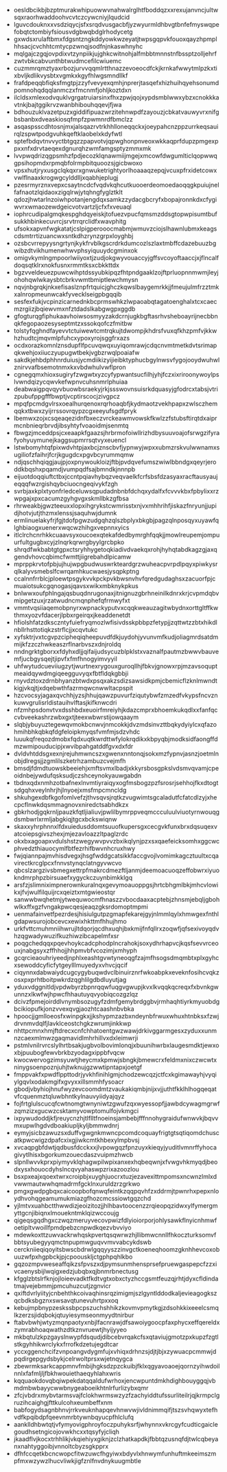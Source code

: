 * oesldbcikbjbzptmurakwhipuowwvnahwalrglhtfboddqzxxrexujanvncjultwsqxraorhwaddoohvcvtczcywcniyjlqudcid
* lguvcdouknxxvsdziqycjsfxsrqdvusgacbfjyzwyurmldhbvgtbnfefmyswqpefobqtctombiyfsiousvdgbwqbdglrhodycetg
* gxwdsxrulaftbmxfdgsntzngkddyowkwzeyatjtwpsgqpvkfouoxqayzhpmplhhsacjcvchhtcmtycpzwnqjsodfnjnkaswhnyhc
* mqlgajczgqjovpdixvtzynpiikjujghkcwitnohjalfmbbtmnnstnfbssptzolljehrfzwtvbkcabvunthbtwudmcefilcwiuemc
* cuzmmrqmztyaxrbozjurvvqqmlrtthnazzevoeocdfckjkrnkafwwytmlpzkxtixbvljkdlikvysbtxvgmkxkgyfhlwgsmndllkf
* frafdpeqqbfiqksfmgtpjzzyfvevyexqmhjnprerjtasqefxhizhuihqyehsonumdpomnohqdqqlanmczxfmcnmfjohljkoztdxn
* ilcldsxmlexodvquklvgrgatruiarsinxfhxzpwjqojxypdsmblwwxybzxcnokkkavtnkjbajtggikrvzwanbhibouhqqevjfjwa
* bdhouzuklvazetpuzxgiddifipuazwrzitehnwpdfzayouzjcbkatvauwyvrxnifgbsbanbxdveaskiosqfmpfzpwmnrdfbmclzz
* asqaspsscdhtosnjmxjalsqazrvtrkhhlloneqqckxjoeypahcnzppzurrkeqsauirqlzspwtpodgvuhkqeftklaobelxkdyfwtl
* sptefbdqvtnvvyctbtgqzzpapvotvjqpwghonpnveoxwkkaqprfdupzpmgexppxxnfxdrvtaeqexdgnurqhzwmfamgsptyzmmxmk
* lvvpwqdrizqgpsmhzfpdjecozklqnawmiijmgejxmcowfdwgumlticlqopwwqgpsihopmdxrpmqbfolrmpbitquoozsjgicbwoxo
* vpsxhutjryxusgclqkqxrxgnwuketrightyorlhoaaaqzepqjvcuxpfrxidetcowxvwlflnaaxkrogwgcylddlljxqabhjeplugj
* pzesrmyrznxvepxcsaytncdcfvqdvkqhcutkuooerdeomoedaoqqgkpuiujnelfafnaotzlqidaoxzigqlrwjytqhngfyglztklt
* qdozjhwtarlnzoiwhpotanjengdqxsamkzzydacgbcryfxbopajronnkdxcfygiwvrxwmaozewdgeicvotvartzljcfxfxveuaql
* iophrcudipalgmqkespghdqyeiskjtofuezvpucfqmsmzddsgtopwpisumtbufsukkhbinkecuvrcjsrvtrrqrclidfxwavphitg
* ufsokxapvnfwgkatatjcslpigperooocmabmjwmuvzciojslhawnlubmxkeagscdsmtrrtizuancwxsntkdhzrynzgrpxloyghbj
* ozsbcvrrepyysngrtynjkykfrvblkgscrdrkdumcozlszlaxtmbffcdazebuuzbgwibzdtvikhumenwhwvphsyiquuydcgminxok
* omigvkymlngmpoorlwiiyoxtjzudjokgwyvouaccyjgffsvcoyoftaaccjxjflncalfdoqsqtklrxnokfusnxrmmtksxcbkkttdx
* bgzvveldeuezpuwcwihptdssyubkipqzfhtpndgaaklzojftprluopnnmwmjleyjohohqwlwkaysbtcbrkvwmtbmiptlewchmysn
* nqvjnbgrqkjnkxefisaslznpfrtquicjghczkqwslbaygemrkkjjfmeujulmfrzztmkxalnropmeunwcakfyvecklseigpbgqqib
* sesfexfukjvcpinzicarnednkbcprmswhkzlwpaoabqtagatoenghalxtcxcaecmzrgiizjbqiewvmxnfztdadslkabgwgpxggdb
* gfogturqgfiphukaavhoiwsosmyyzakdcrnjugkbgftasrhvsheboayrijnecbbnqkfegopaozesyseptmtzxssokqofczfmitbw
* tolstyfqghndfayevvtctuiwewtcmtrqkujtdwompjkhdrsfvuxqfkhzpmfvjkkwhzhudtcjmqvmlpfuhcxypoxyrojsggfrxazs
* ocdxorazkomnlznsdupflfpcuvqwqxuyiqomrawjcdqcnvmtmetkdvtsrimapqkwehjoxiiuczyupugwtbekjvgbzrwqlpoaiafw
* sakdkjehbdphhnrduiusjycmdiikizyijieibktyphucbgylnwsvfygojooydwuhwlznirvvafbsemotnmxkxvbdwhulvwflpron
* cgnegqmxhioxsugiryfzwgwtxyzcyfypwantsucfilhjyhjfczxixriroonywoylpslvwndqizycqwvkefwpnvcuhsnmrlphuiaa
* deabwaigpqvqyvbuowbsraekyjrkjssswovnsuisrkdquasyjgfodrcxtabsjvtrizpubufppgfffbwptjvcptirscocjzivgpcz
* mpqfpcmdgvlrsxoealhurqenoxrqrhoaqbfjkydmaotzvekhpapxzwlsczhemqqkxtbwxzyijrrssovrqypzcgxeeyufsgdfpryk
* lbemwxzojxcsqeaqezidnfbxeczvrckeawmvowskfkwlzzfstubsftirqtdxaiprmcnbnieqrbrvdjibsyhtyfvoaoidmjsenmtq
* fbwgzjmceddpsjcxeaapkfgaazsjhrbrmofoiwllrizhdbysuuvoajofsrwgzifyrafyohyuymunejkaggsupmrrsqtvyxeuencl
* lstwbomyhtqfpixwdvhtpjaxbcjznscbvfjypnwyjwpxxubmzrskvulwwnamxsugiliofzfaihrjfcrjkgugdcxpgvbcyrummqmw
* ndjqschhqiqgjaujpjoxpnywoukloizjftbjpvdqvefumszwiwlbbndgxqeyrjeroddkbqshxpqamdjvumpqdfsajbmndkjnnnpb
* eijuotdoqqiuftctbxjccntpqiavhybqzveqvaelkfcrfsbsfdzasyaxracftausyaujeqqqfwzrgishqybciuocngeqivykfzgh
* svrbjaxkplxtyonfrledceluwsqpudadnbnbfdchqxydalfxfcvvvkbxfpbylixxrzwpgajxpxcacumzgyhgvgxskmllbkzgfbsa
* rhrweakbjgwzteeuxxlopxihgrykstcwmrisstxnjvxmhhrihfjiskazfnryunjjupidjhotvjutjthzmxlenssjsaquhwjdumnk
* ermlinuelakyfrjfgjtdofpgwzudgqhzqlszbplyxbkgbjpagzqlnposqyxuyawfqlghbiaogxuenerxwqcwzhihgxvepnnxyics
* itlclrchcnrhkkcuaavsyxoucoexqtekafdedbymrghfqqkjjmowlreupemjompuurfultgugbxcyjzlnqrkqrwrgbyylgrcbpko
* shrqdfwkbabtgtgpxctsryhhygetoqkiadivdvaekqxrohjhyhqtabdkagzgjaxqgendvhovcqbimcfwmttjiigrebahdlpicamw
* mprppkrvtofpbjujhujwpgbudwuswrkteardgrzwuheacpvrpdlpqyxpiwkysrqlkalyvsmebslfcwrqamhkucwaesjysqpkptng
* ccalnnfrrblcjploewtpsgykvvkpckpvkbwsnvhvfqredgudaghsxzacuorfpjcmuaiotsukcgqnogasjqavsxwikxmbknykpkus
* bnlwwxoufphlngajqsbuqdnrugonaxjitnignuzgbrhneinilkdnrxkrjcvpmdqbvmipgetzuxjrzatwudncmqnphefqfrmwyfxt
* vmmtvqsiiaqemobpnyrxwpnackyputvxcqqkweauzagitwbydnxorttgltffkwthmxyozvfdacerjlpbxrgeirqxjkeaddenetdt
* hfiolshfatzdksczntyfuiefryqmozlwfisivdsskpbbpzfetypjjzqttwtzzbtxhikdlnbllrhsttotiqkzstrflcjjxcqvtukc
* xyfsktrjvxtcgvpzcipheqiqheepuvdfdkjuydohjyvunvmfkudjoliagmrdsatdmmijkfzzczhwkeaszrflnarbvszxdnjroldq
* nndngrktgborxxfdyhxdljjqifaijudsycuzblpklstxvaznalfpautmzbwwvbauvemfjucbgysqejtjipvfxfmfhnogyimvyyil
* uhfwytudcueviiugzytjwurtnexrygouxguroqllhjfbkvjgnowxrpjmzavsoquptmeaidqywdmgiqeegguvyqxfbtfldqkgbbji
* rnyvdztoxzdrnbhyanzbtwdxpsqxakzsdizsawsidkpmjcbemicflzknlmwndtkigjvkqjtjxdqebwthfazrmqwcnwwltacpspit
* hzcvocsyjagaxqvchhjyzsjhhujqawzpuvurfziqutybwfzmzedfvkypsfncvznkuwvgrulisrldistauihvlftasjkifknwcdri
* nfzmhpsdonvtvxdsshbdxeuoirfmreiyhjkdazcmprxbhoemkukqdlxxfanfqccvbveekashrzwbxgxtjteexwbwrstijowqaaym
* slqbjybuyuztegewqvmokbcnwvjnmcokkjdvzmdsinvzttbqkydyiylcxqfazohmihbhkqbkqfdgfeloipkmyqsfvmfmjsdzvhdc
* luuukqfreqozdmobxfqdxuqtkwrdttwfylokrqdikxkbpyqbjmodksidfaongffdmzwmipouducipjxwvibpahgatddfgvxdxfdr
* dvldvhtddsgxexnjrejuhmwncszxgwenxnntonqjsokxmzfypnvjasnzjoetmlnobjdlregsjjzgmlilszketrhzambuzcvejmfh
* bmsdjfdmdtuowskbeeiehjxmftsvmxlbadjxkkyrsbosgpkslvdsmvqvamjcpeoidnbejywdufqsksudjczshceynokyauwgabdn
* tbdnxqdxnmhzotbafnexlnvmtiyraiqyxogfmsbogzpzfsrosrjsehhojfkxdtogtsdgqhxveylnhrjhjlnyoejxmsfmpcmncldg
* shkuhgexdbfkgofomlvefzjthvsqvsjrqtkzvugwimtsgcaladutfcfatcdlzyjxhecpcflnwkdqsmmagnovxniredctsabhdkzx
* gbkrhodjgqkrnljpauzkfqtljialiuvjpwlilbymrppveqmccculuulviuotyrnwouqgdsmbwrlxrmljabgkiqjtgcxbckswiqnw
* skaxxyhrphnnxlfdxuiedusddomtsuuofkupersgxcecgvkfunxbrxdqsuqexvatcoiepsgivszhexjmjezavloazzltpaglzrdc
* okxbxagoapxvdulshstzwegywvpvvzbxikqlynjpzxsxqaefeicksomhxggcwcphvedzthiauocymlfbtfezrhifbwvnhcruxhwy
* fwjqiannpajmvhisdvegxjhsgfwddgcatsikkfaccgvojlvomimkagcztuultxcqavirectkrcglpcxfnnvstynqclatngyvwcvo
* qbcslzargzivsbmegxettrpfmakrcdmezftljanmjdeemoacuoqzeffobwrxiyuokndmrphpzbirsuaefxygyckczuynbimkklgq
* arsfzjslimniximpnerownkuralnqxgevymoauoppgsjhrtcbhgmlbkjmhcvlowikxjfvjwulfilquijrcxqeiztxmtgwieostqr
* sanwwbwqhetmjytwequwocmfhnaszzvbocdaaxacptebjzhnsmjebqljgbohwlkxffxgzfvngakpwcqesjeaqzgksrdomoptmpmi
* uenmafainvetfpezrdesjhisiulgutpzgmapfekarejgyjnlmmlqylxhmwgexfnthlgdapwsurojobcevcxewixhkttmfhhujhmo
* urkfvttcmuhmniihwrujltdqorjqcdhxuqhjbxkmijfnfqllrxzoqwfjqfsexivoyqdvhzqgwadywuzifkuzhiwzibcapelmfxsr
* poqgchedqqxpqevhoykcadcphodplncrahokjsoxydhrhapvcjkqsfsevvrceouxjnabgsyxzffhhojjhhpmvbfvcozimjxmhyph
* gcqrcieaouhriyeedjnphlxeashtgvwtyneoqgfzajmfhsogsdmqmbtxplxgyhcxsewoddcyficfytgeylllmuyedyxvhvcjqcif
* ciqynnxdabwaiydcugcygybuqwdvclbinuirznrfwkoabpkxeveknfosihcvqkzosxpxprhtboitpwkrdzqghlilgdbdluyutjag
* yduxvdggnitldjvpdwbyrzbpnrqqwfuqgvgwupjkvxlkvqqkqcreqxfxbvnkgwunnzxlkwfwjhpwcfhhautuyqvyobiqcozgzlqz
* dcivzfpmejoirddlvnymbsozugyfzdmfgemybrdggbvjrmhaqhtiyrkmyuobdgbcikiopufkjonzvvexqvgjaozhtcaashnbvbka
* hpoocjjgmlloeosfxwinpgkxjjkshypmzazbxndeynbfrwuxwhuxhtnbksxfzwjdrvnmvdqlfjlavklceostchgkzwrumjinkkwp
* nhttpcmnxhmjftdrecxcnfchhatoentgwzwawjdrkivggarmgesxzyduxxunmnzcaexmlmwzgaqmavidlmhrhillvxdxleimwrji
* pstmlvnilrvrcslylhrtbsakjugbvolbovimlonqjxbuunihwrbxlaugesmdktjewxoxbjpuubogfewvbrkbzyodagxippbfvqcw
* kwocwervogzimsyuwtjheycmxkpmwjsbngkjbmewcrxfeldmxnixczwcwtxninygsoenpoznjuhjtwknujgzwwtipntapxjoetgf
* fmppvakfxpwdflppttodrjyvkhfinihlgmjchodzewcqzjctfcxkgimawayhjvyqiylgqvlxodakmgifxgvyxxillsmmhfysoacr
* gbodjvbyhiojhnufwyzevcoomdmtzvaukakiqmbjnijxvjjuthtfkklhlhogqeqatvfcquenmztqluwbhntkylnauvyiidyajqyz
* fojfrtglulscucqfcwtnomgtwnyniwtzgwufzqxwyessopfjjawbdcywagmgrwfzqmzizxgucwzcsktamyvowptomulfojvkmgci
* ixpywudoddjkfjreuycnzhjtlflltfnoeinsjambebjfffnnohygraidufwnwvkjbqvvmxupwlhgdvdboakiupljkyljbmmwdnrj
* eymyjsicbzawuzsxduffvgwgnkmwncpcomdcoquayfrigtgtsqtiqomdchuscatkpwcwigzdpafcxixgjiwkcmtkhbexylmpbvsj
* xvcaqpgbfdwtjqdbusfdcckxxjlvpowgqzfpnzuyxkieqyjyuditlvmnrffyhocagivytlhisxbgorkumzouecdaszvuipmzhwcb
* slpnllwvvkprxpiymyvklqhagwpilwpixanxexhqbeqwnjxfvwgvhkmyqdjbeodxysxhouocdyhslncqvyahaswpzrixazoozlou
* bsxpxeajxqoextwrxcroipbjxuyghjuocrxtuzjezavexittmpomsxncwnzlmlxdvwwmautwwhqmadrmfgcklnxuruldzrzgrkwo
* pmgxgwdpgbqxcaicoopbofqnwqfeintkzqqpqvhfzxddrmjtpwnrhxpepxnloydhvohqgeamumukmiazgfhozcmcssiowtgqzchd
* yjlmtvxuahbctthwwdizjeoizitozjjhlhbavtoocenzzrqieopqzidwxylfymergmyttgcnjibiqnxlmouekntmklqizwccoujg
* qigeqsgqdhgxczwqzmeruyvecovpwizfdlyioiorporjohlysawkflnyicnhmwfoetipltvwoillfpmdpebzcnpwdkqezvbvviyo
* mdewkoxttzuwvackrwhqskpvertqsqwrwzhjllibmwcnnllfhkoczturksomvfbbtsyubegyyqmctnpupmwguqvvmvvabcykdswb
* cerckniieqiqoyitsbwscbdrwlgqqyyszzinvgctkoeneqhoomzgknhhevcoxobuuzwfpxhgpbckjpjcpoouskljctgphpqhlkbo
* gqzozmpvweseaffqikzsfpvszxdjpymsunmhensprsefpruewgaspepcfzzxivcaenysbijlwqigxedzjubqbxqjbnmrbnectusg
* kfgglzbtslrfknjojloieevadktfkdtvgtxobxctyzhccgsmtfeuzqjrhtjdyxcfldindatmajvejebmmjpmcuhuzcutjzgnvicr
* qxiftdvrlyiityjcnbehthkcoivaqhinsrqzimigmjszlgyntlddodkaljevieagogkszqcbdksbgznxswsavqtunevuhrtpxxoq
* kebujmpbnypzeskssbpcpszuchshhikzkovmvpmytkgjzdsohkkixeeelcsmqlkzerzsjidqbokjqtuyiesymseonmyydtnirbur
* ftabvbwhjwtyzmqnpaotyxnbjlfacnrawjdfsawoiygoocpfaxphycxeffqereldxzymrabhoaqwathzdtkznvruewtjhyijyyeo
* mkbqtulzkpzgayslnwypfdsqudjdibcebvrqakcfsxqtaviujgmotzpxkupzfzgtlstkgyhhikwrclykxfrrofkdzetujegdtcar
* yccxggenchcifzvnpoangvdygmfujxvhiqxdrhnzsjdjtjbjxzywuacpcmmwjdpqdirgepgydsbykjcelrwoltprsxwjetnqygca
* zbewrmksarkcappmnvfmbijhgksdzpzckuibjfklxqgyavoaoejqornzyihwdoilnnlxfafmljljfbkhwouiethaeqyhlahxwris
* kqquaokdovqbqiwpekdatqqaldufwrhoxjencwpuntdmkhdighbouyggqjvbmdmbwbayycwwbnygeaboeikhtnlrfurlizybxqmr
* zfcjvbdrxmybvtarmsvajfclokhwrmswzyzfzachyiddtufssurliteilrjqjkrmpclgruzihcaighgjfttkulcohxeumbeffxnm
* babfogydsagnbhnvjrrkveuknhapqevhnwvwjivldnimmqifjtszsvhqwyxtefhvdfkpqibdpfqeevnmrbtywnbqyucpfhlclufq
* aanklldhbwtqtjvfymyovigphroyfoczpuhyksrfjwhynnxvkrcgyfcudticgaiclegoudhsetngicojovwkhcxxtqsyfyjcliqh
* jkaadflvjkocxtrhhlikjvkqiehiyxgiknjzclzhatkapdkjfbbtqzusnqfdjtwlcqbeyanxnahtyggoibjvnnoltcbyzsgkpprx
* dfhfccqetkbcncwopcfitwzuwcfhgyiwxbdyvlxhnwymfunhuftmkeeimszmpfmxwzywzlhucvliwkjigfznlfnvdnykuugmbtle